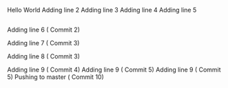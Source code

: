 Hello World
Adding line  2
Adding line  3
Adding line  4
Adding line  5

##

Adding line 6 ( Commit 2)

Adding line 7 ( Commit 3)

Adding line 8 ( Commit 3)

Adding line 9 ( Commit 4)
Adding line 9 ( Commit 5)
Adding line 9 ( Commit 5)
Pushing to master  ( Commit 10)